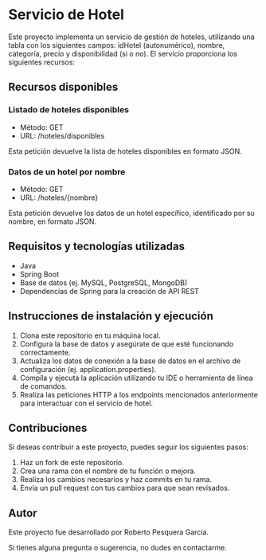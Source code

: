 # Servicio de Hotel

Este proyecto implementa un servicio de gestión de hoteles, utilizando una tabla con los siguientes campos: idHotel (autonumérico), nombre, categoría, precio y disponibilidad (si o no). El servicio proporciona los siguientes recursos:

## Recursos disponibles

### Listado de hoteles disponibles

- Método: GET
- URL: /hoteles/disponibles

Esta petición devuelve la lista de hoteles disponibles en formato JSON.

### Datos de un hotel por nombre

- Método: GET
- URL: /hoteles/{nombre}

Esta petición devuelve los datos de un hotel específico, identificado por su nombre, en formato JSON.

## Requisitos y tecnologías utilizadas

- Java
- Spring Boot
- Base de datos (ej. MySQL, PostgreSQL, MongoDB)
- Dependencias de Spring para la creación de API REST

## Instrucciones de instalación y ejecución

1. Clona este repositorio en tu máquina local.
2. Configura la base de datos y asegúrate de que esté funcionando correctamente.
3. Actualiza los datos de conexión a la base de datos en el archivo de configuración (ej. application.properties).
4. Compila y ejecuta la aplicación utilizando tu IDE o herramienta de línea de comandos.
5. Realiza las peticiones HTTP a los endpoints mencionados anteriormente para interactuar con el servicio de hotel.

## Contribuciones

Si deseas contribuir a este proyecto, puedes seguir los siguientes pasos:

1. Haz un fork de este repositorio.
2. Crea una rama con el nombre de tu función o mejora.
3. Realiza los cambios necesarios y haz commits en tu rama.
4. Envía un pull request con tus cambios para que sean revisados.

## Autor

Este proyecto fue desarrollado por Roberto Pesquera Garcia.

Si tienes alguna pregunta o sugerencia, no dudes en contactarme.

